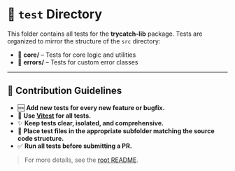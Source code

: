 # 🧪 `test` Directory

This folder contains all tests for the **trycatch-lib** package. Tests are organized to mirror the structure of the `src` directory:

- 🧩 **core/** – Tests for core logic and utilities
- 🚨 **errors/** – Tests for custom error classes

---

## 🤝 Contribution Guidelines

- 🆕 **Add new tests for every new feature or bugfix.**
- 🧪 **Use [Vitest](https://vitest.dev/) for all tests.**
- ✨ **Keep tests clear, isolated, and comprehensive.**
- 📁 **Place test files in the appropriate subfolder matching the source code structure.**
- ✅ **Run all tests before submitting a PR.**

> For more details, see the [root README](../README.md).
